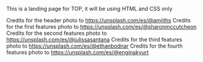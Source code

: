 This is a landing page for TOP, it will be using HTML and CSS only

Credits for the header photo to https://unsplash.com/es/@amjiths
Credits for the first features photo to https://unsplash.com/es/@sharonmccutcheon
Credits for the second features photo to https://unsplash.com/es/@julissasantana
Credits for the third features photo to https://unsplash.com/es/@ethanbodnar
Credits for the fourth features photo to https://unsplash.com/es/@enginakyurt